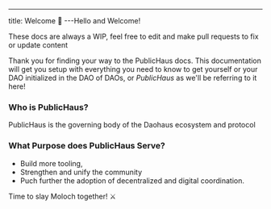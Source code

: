 ---
title: Welcome 👋
---Hello and Welcome!

These docs are always a WIP, feel free to edit and make pull requests to fix or update content

Thank you for finding your way to the PublicHaus docs. This documentation will get you setup with everything you need to know to get yourself or your DAO initialized in the DAO of DAOs, or _PublicHaus_ as we'll be referring to it here!

### Who is PublicHaus?

PublicHaus is the governing body of the Daohaus ecosystem and protocol

### What Purpose does PublicHaus Serve?

- Build more tooling, 
- Strengthen and unify the community
- Puch further the adoption of decentralized and digital coordination.


Time to slay Moloch together! ⚔️
